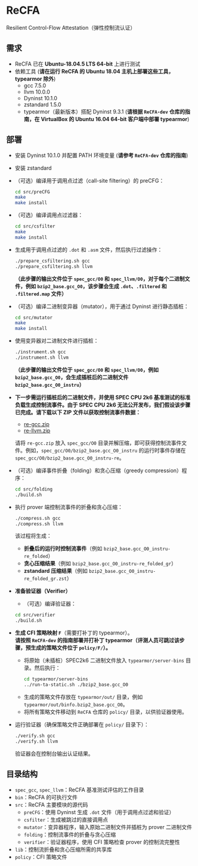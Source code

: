 # ReCFA  
Resilient Control-Flow Attestation（弹性控制流认证）

## 需求

- ReCFA 已在 **Ubuntu-18.04.5 LTS 64-bit** 上进行测试  
- 依赖工具 (**请在运行 ReCFA 的 Ubuntu 18.04 主机上部署这些工具，typearmor 除外**)  
  - gcc 7.5.0  
  - llvm 10.0.0  
  - Dyninst 10.1.0  
  - zstandard 1.5.0  
  - typearmor（最新版本）搭配 Dyninst 9.3.1 (**请根据 `ReCFA-dev` 仓库的指南，在 **VirtualBox** 的 Ubuntu 16.04 64-bit 客户端中部署 typearmor**)  

## 部署

- 安装 Dyninst 10.1.0 并配置 PATH 环境变量 (**请参考 `ReCFA-dev` 仓库的指南**)  
- 安装 zstandard  
- （可选）编译用于调用点过滤（call-site filtering）的 preCFG：  
  ```bash
  cd src/preCFG
  make
  make install
  ```
- （可选）编译调用点过滤器：  
  ```bash
  cd src/csfilter
  make
  make install
  ```
- 生成用于调用点过滤的 `.dot` 和 `.asm` 文件，然后执行过滤操作：  
  ```bash
  ./prepare_csfiltering.sh gcc
  ./prepare_csfiltering.sh llvm
  ```
  **（此步骤的输出文件位于 `spec_gcc/O0` 和 `spec_llvm/O0`，对于每个二进制文件，例如 `bzip2_base.gcc_O0`，该步骤会生成 `.dot`、`.filtered` 和 `.filtered.map` 文件）**  

- （可选）编译二进制变异器（mutator），用于通过 Dyninst 进行静态插桩：  
  ```bash
  cd src/mutator
  make
  make install
  ```
- 使用变异器对二进制文件进行插桩：  
  ```bash
  ./instrument.sh gcc
  ./instrument.sh llvm
  ```
  **（此步骤的输出文件位于 `spec_gcc/O0` 和 `spec_llvm/O0`，例如 `bzip2_base.gcc_O0`，会生成插桩后的二进制文件 `bzip2_base.gcc_O0_instru`）**  

- **下一步需运行插桩后的二进制文件，并使用 SPEC CPU 2k6 基准测试的标准负载生成控制流事件。由于 SPEC CPU 2k6 无法公开发布，我们假设该步骤已完成。请下载以下 ZIP 文件以获取控制流事件数据：**  
  - [re-gcc.zip](https://drive.google.com/file/d/10WiR7L3w_sRVK1JG6Tu8OKVNexhmwhB6/view?usp=sharing)  
  - [re-llvm.zip](https://drive.google.com/file/d/1aoc1BppBAKIRDSAT0wsxq9WbkZ_rz_jS/view?usp=sharing)  

  请将 `re-gcc.zip` 放入 `spec_gcc/O0` 目录并解压缩，即可获得控制流事件文件。例如，`spec_gcc/O0/bzip2_base.gcc_O0_instru` 的运行时事件存储在 `spec_gcc/O0/bzip2_base.gcc_O0_instru-re`。  

- （可选）编译事件折叠（folding）和贪心压缩（greedy compression）程序：  
  ```bash
  cd src/folding
  ./build.sh
  ```
- 执行 prover 端控制流事件的折叠和贪心压缩：  
  ```bash
  ./compress.sh gcc
  ./compress.sh llvm
  ```
  该过程将生成：
  - **折叠后的运行时控制流事件**（例如 `bzip2_base.gcc_O0_instru-re_folded`）  
  - **贪心压缩结果**（例如 `bzip2_base.gcc_O0_instru-re_folded_gr`）  
  - **zstandard 压缩结果**（例如 `bzip2_base.gcc_O0_instru-re_folded_gr.zst`）  

- **准备验证器（Verifier）**
  - （可选）编译验证器：  
  ```bash
  cd src/verifier
  ./build.sh
  ```

- **生成 CFI 策略映射 `F`**（需要打补丁的 typearmor）。  
  **请按照 `ReCFA-dev` 的指南部署并打补丁 typearmor（评测人员可跳过该步骤，预生成的策略文件位于 `policy/F/`）。**  
  - 将原始（未插桩）SPEC2k6 二进制文件放入 `typearmor/server-bins` 目录。然后执行：  
    ```bash
    cd typearmor/server-bins
    ../run-ta-static.sh ./bzip2_base.gcc_O0
    ```
  - 生成的策略文件存放在 `typearmor/out/` 目录，例如 `typearmor/out/binfo.bzip2_base.gcc_O0`。  
  - 将所有策略文件移动到 `ReCFA` 仓库的 `policy/` 目录，以供验证器使用。  

- 运行验证器（确保策略文件正确部署在 `policy/` 目录下）：  
  ```bash
  ./verify.sh gcc
  ./verify.sh llvm
  ```
  验证器会在控制台输出认证结果。  

## 目录结构  

- `spec_gcc`, `spec_llvm`：ReCFA 基准测试评估的工作目录  
- `bin`：ReCFA 的可执行文件  
- `src`：ReCFA 主要模块的源代码  
  - `preCFG`：使用 Dyninst 生成 `.dot` 文件（用于调用点过滤和验证）  
  - `csfilter`：生成被跳过的直接调用点  
  - `mutator`：变异器程序，输入原始二进制文件并插桩为 prover 二进制文件  
  - `folding`：控制流事件的折叠与贪心压缩  
  - `verifier`：验证器程序，使用 CFI 策略检查 prover 的控制流完整性  
- `lib`：控制流折叠和贪心压缩所需的共享库  
- `policy`：CFI 策略文件  